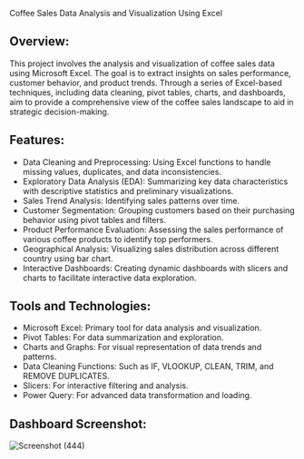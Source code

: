 Coffee Sales Data Analysis and Visualization Using Excel

## Overview:
This project involves the analysis and visualization of coffee sales data using Microsoft Excel. The goal is to extract insights on sales performance, customer behavior, and product trends. Through a series of Excel-based techniques, including data cleaning, pivot tables, charts, and dashboards,  aim to provide a comprehensive view of the coffee sales landscape to aid in strategic decision-making.

## Features:
  *  Data Cleaning and Preprocessing: Using Excel functions to handle missing values, duplicates, and data inconsistencies.
  * Exploratory Data Analysis (EDA): Summarizing key data characteristics with descriptive statistics and preliminary visualizations.
  * Sales Trend Analysis: Identifying sales patterns over time.
  * Customer Segmentation: Grouping customers based on their purchasing behavior using pivot tables and filters.
  * Product Performance Evaluation: Assessing the sales performance of various coffee products to identify top performers.
  * Geographical Analysis: Visualizing sales distribution across different country using bar chart.
  * Interactive Dashboards: Creating dynamic dashboards with slicers and charts to facilitate interactive data exploration.

## Tools and Technologies:
  * Microsoft Excel: Primary tool for data analysis and visualization.
  * Pivot Tables: For data summarization and exploration.
  * Charts and Graphs: For visual representation of data trends and patterns.
  * Data Cleaning Functions: Such as IF, VLOOKUP, CLEAN, TRIM, and REMOVE DUPLICATES.
  * Slicers: For interactive filtering and analysis.
  * Power Query: For advanced data transformation and loading.

## Dashboard Screenshot:
![Screenshot (444)](https://github.com/joshfraim/Coffee-Sales-Data-Analysis-In-Excel/assets/104566570/46de67e4-330f-4a08-b410-c397309a4eb0)



